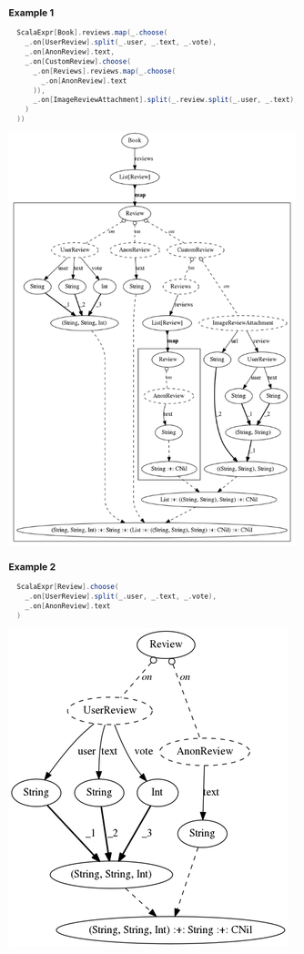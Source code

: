 
### Example 1

```scala
  ScalaExpr[Book].reviews.map(_.choose(
    _.on[UserReview].split(_.user, _.text, _.vote),
    _.on[AnonReview].text,
    _.on[CustomReview].choose(
      _.on[Reviews].reviews.map(_.choose(
        _.on[AnonReview].text
      )),
      _.on[ImageReviewAttachment].split(_.review.split(_.user, _.text), _.url)
    )
  ))
```

![Example1](examples/example-1.png)


### Example 2

```scala
  ScalaExpr[Review].choose(
    _.on[UserReview].split(_.user, _.text, _.vote),
    _.on[AnonReview].text
  )
```

![Example2](examples/example-2.png)
